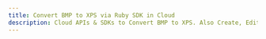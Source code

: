 ---title: Convert BMP to XPS via Ruby SDK in Clouddescription: Cloud APIs & SDKs to Convert BMP to XPS. Also Create, Edit & Render Microsoft Word & OpenOffice documents in the Cloud.---